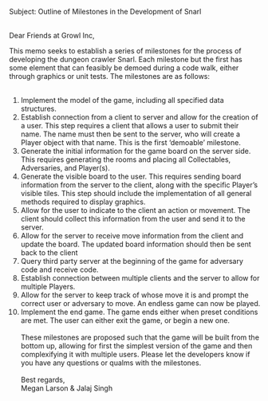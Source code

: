 Subject: Outline of Milestones in the Development of Snarl <br><br>

Dear Friends at Growl Inc,<br>

   This memo seeks to establish a series of milestones for the process of developing the dungeon crawler Snarl. Each milestone but the first has some element that can feasibly be demoed during a code walk, either through graphics or unit tests. The milestones are as follows: <br><br>

1. Implement the model of the game, including all specified data structures.
2. Establish connection from a client to server and allow for the creation of a user. This step requires a client that allows a user to submit their name. The name must then be sent to the server, who will create a Player object with that name. This is the first ‘demoable’ milestone.
3. Generate the initial information for the game board on the server side. This requires generating the rooms and placing all Collectables, Adversaries, and Player(s).
4. Generate the visible board to the user. This requires sending board information from the server to the client, along with the specific Player’s visible tiles. This step should include the implementation of all general methods required to display graphics.
5. Allow for the user to indicate to the client an action or movement. The client should collect this information from the user and send it to the server.
6. Allow for the server to receive move information from the client and update the board. The updated board information should then be sent back to the client
7. Query third party server at the beginning of the game for adversary code and receive code.
8. Establish connection between multiple clients and the server to allow for multiple Players.
9. Allow for the server to keep track of whose move it is and prompt the correct user or adversary to move. An endless game can now be played.
10. Implement the end game. The game ends either when preset conditions are met. The user can either exit the game, or begin a new one.
<br><br>
These milestones are proposed such that the game will be built from the bottom up, allowing for first the simplest version of the game and then complexifying it with multiple users. Please let the developers know if you have any questions or qualms with the milestones.
<br><br>
Best regards,<br>
	Megan Larson & Jalaj Singh
